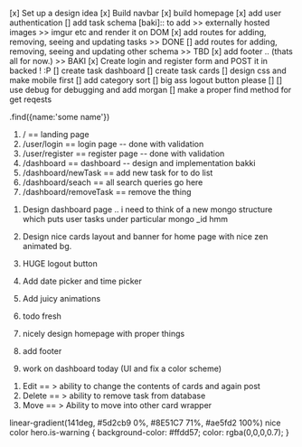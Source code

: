 [x] Set up a design idea
[x] Build navbar 
[x] build homepage
[x] add user authentication
[] add task schema [baki]:: to add >> externally hosted images >> imgur etc and render it on DOM
[x] add routes for adding, removing, seeing and updating tasks >> DONE 
[] add routes for adding, removing, seeing and updating other schema >> TBD
[x] add footer .. (thats all for now.) >> BAKI
[x] Create login and register form and POST it in backed ! :P
[] create task dashboard
[] create task cards
[] design css and make mobile first
[] add category sort 
[] big ass logout button please 
[]
[] use debug for debugging and add morgan
[] make a proper find method for get reqests 

<!-- Mongo Notes -->
.find({name:'some name'})

<!-- ROUTING RULES -->
1. / == landing page
2. /user/login == login page -- done with validation
3. /user/register == register page -- done with validation
4. /dashboard == dashboard -- design and implementation bakki
5. /dashboard/newTask == add new task for to do list
6. /dashboard/seach == all search queries go here
7. /dashboard/removeTask == remove the thing 

<!-- Todos -->
1. Design dashboard page .. i need to think of a new mongo structure which puts user tasks under particular mongo _id hmm
2. Design nice cards layout and banner for home page with nice zen animated bg.
3. HUGE logout button
4. Add date picker and time picker
5. Add juicy animations 

1. todo fresh
1. nicely design homepage with proper things 
2. add footer 
3. work on dashboard today (UI and fix a color scheme)

<!-- Card intents -->
1. Edit == > ability to change the contents of cards and again post 
2. Delete == > ability to remove task from database
3. Move == > Ability to move into other card wrapper

<!-- Nice gradient -->
linear-gradient(141deg, #5d2cb9 0%, #8E51C7 71%, #ae5fd2 100%)
nice color
hero.is-warning {
    background-color: #ffdd57;
    color: rgba(0,0,0,0.7);
}